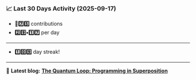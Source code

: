 <!--START_STATS-->
### 📈 Last 30 Days Activity (2025-09-17)  
- **🎱7️⃣5️⃣** contributions  
- **2️⃣9️⃣•1️⃣7️⃣** per day
---
- **1️⃣0️⃣9️⃣** day streak!
---
📝 **Latest blog:** [**The Quantum Loop: Programming in Superposition**](https://andriak.com/blog/quantum-loop)
<!--END_STATS-->
